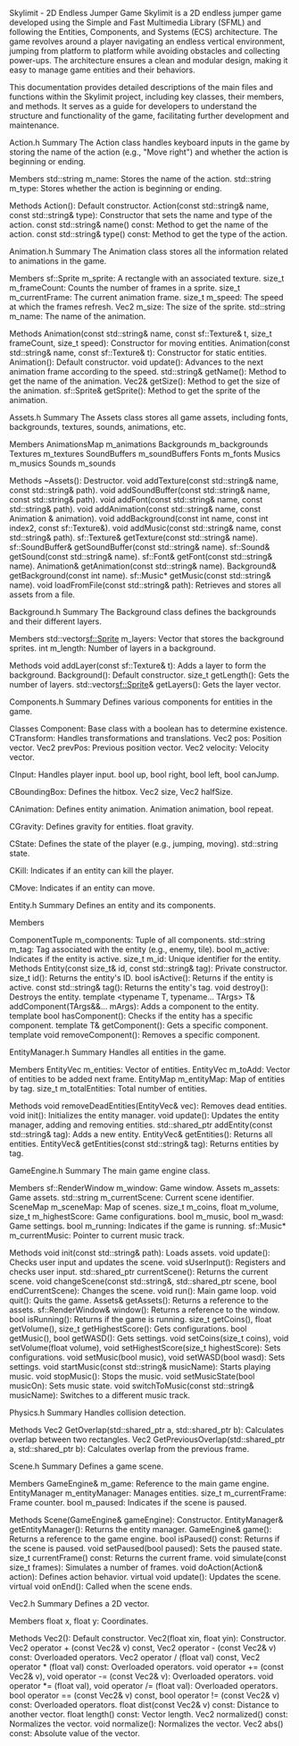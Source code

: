 Skylimit - 2D Endless Jumper Game
Skylimit is a 2D endless jumper game developed using the Simple and Fast Multimedia Library (SFML) and following the Entities, Components, and Systems (ECS) architecture. The game revolves around a player navigating an endless vertical environment, jumping from platform to platform while avoiding obstacles and collecting power-ups. The architecture ensures a clean and modular design, making it easy to manage game entities and their behaviors.

This documentation provides detailed descriptions of the main files and functions within the Skylimit project, including key classes, their members, and methods. It serves as a guide for developers to understand the structure and functionality of the game, facilitating further development and maintenance.

Action.h
Summary
The Action class handles keyboard inputs in the game by storing the name of the action (e.g., "Move right") and whether the action is beginning or ending.

Members
std::string m_name: Stores the name of the action.
std::string m_type: Stores whether the action is beginning or ending.

Methods
Action(): Default constructor.
Action(const std::string& name, const std::string& type): Constructor that sets the name and type of the action.
const std::string& name() const: Method to get the name of the action.
const std::string& type() const: Method to get the type of the action.

Animation.h
Summary
The Animation class stores all the information related to animations in the game.

Members
sf::Sprite m_sprite: A rectangle with an associated texture.
size_t m_frameCount: Counts the number of frames in a sprite.
size_t m_currentFrame: The current animation frame.
size_t m_speed: The speed at which the frames refresh.
Vec2 m_size: The size of the sprite.
std::string m_name: The name of the animation.

Methods
Animation(const std::string& name, const sf::Texture& t, size_t frameCount, size_t speed): Constructor for moving entities.
Animation(const std::string& name, const sf::Texture& t): Constructor for static entities.
Animation(): Default constructor.
void update(): Advances to the next animation frame according to the speed.
std::string& getName(): Method to get the name of the animation.
Vec2& getSize(): Method to get the size of the animation.
sf::Sprite& getSprite(): Method to get the sprite of the animation.

Assets.h
Summary
The Assets class stores all game assets, including fonts, backgrounds, textures, sounds, animations, etc.

Members
AnimationsMap m_animations
Backgrounds m_backgrounds
Textures m_textures
SoundBuffers m_soundBuffers
Fonts m_fonts
Musics m_musics
Sounds m_sounds

Methods
~Assets(): Destructor.
void addTexture(const std::string& name, const std::string& path).
void addSoundBuffer(const std::string& name, const std::string& path).
void addFont(const std::string& name, const std::string& path).
void addAnimation(const std::string& name, const Animation & animation).
void addBackground(const int name, const int index2, const sf::Texture&).
void addMusic(const std::string& name, const std::string& path).
sf::Texture& getTexture(const std::string& name).
sf::SoundBuffer& getSoundBuffer(const std::string& name).
sf::Sound& getSound(const std::string& name).
sf::Font& getFont(const std::string& name).
Animation& getAnimation(const std::string& name).
Background& getBackground(const int name).
sf::Music* getMusic(const std::string& name).
void loadFromFile(const std::string& path): Retrieves and stores all assets from a file.

Background.h
Summary
The Background class defines the backgrounds and their different layers.

Members
std::vector<sf::Sprite> m_layers: Vector that stores the background sprites.
int m_length: Number of layers in a background.

Methods
void addLayer(const sf::Texture& t): Adds a layer to form the background.
Background(): Default constructor.
size_t getLength(): Gets the number of layers.
std::vector<sf::Sprite>& getLayers(): Gets the layer vector.

Components.h
Summary
Defines various components for entities in the game.

Classes
Component: Base class with a boolean has to determine existence.
CTransform: Handles transformations and translations.
Vec2 pos: Position vector.
Vec2 prevPos: Previous position vector.
Vec2 velocity: Velocity vector.

CInput: Handles player input.
bool up, bool right, bool left, bool canJump.

CBoundingBox: Defines the hitbox.
Vec2 size, Vec2 halfSize.

CAnimation: Defines entity animation.
Animation animation, bool repeat.

CGravity: Defines gravity for entities.
float gravity.

CState: Defines the state of the player (e.g., jumping, moving).
std::string state.

CKill: Indicates if an entity can kill the player.

CMove: Indicates if an entity can move.

Entity.h
Summary
Defines an entity and its components.

Members

ComponentTuple m_components: Tuple of all components.
std::string m_tag: Tag associated with the entity (e.g., enemy, tile).
bool m_active: Indicates if the entity is active.
size_t m_id: Unique identifier for the entity.
Methods
Entity(const size_t& id, const std::string& tag): Private constructor.
size_t id(): Returns the entity's ID.
bool isActive(): Returns if the entity is active.
const std::string& tag(): Returns the entity's tag.
void destroy(): Destroys the entity.
template <typename T, typename... TArgs> T& addComponent(TArgs&&... mArgs): Adds a component to the entity.
template <class T> bool hasComponent(): Checks if the entity has a specific component.
template <typename T> T& getComponent(): Gets a specific component.
template <class T> void removeComponent(): Removes a specific component.

EntityManager.h
Summary
Handles all entities in the game.

Members
EntityVec m_entities: Vector of entities.
EntityVec m_toAdd: Vector of entities to be added next frame.
EntityMap m_entityMap: Map of entities by tag.
size_t m_totalEntities: Total number of entities.

Methods
void removeDeadEntities(EntityVec& vec): Removes dead entities.
void init(): Initializes the entity manager.
void update(): Updates the entity manager, adding and removing entities.
std::shared_ptr<Entity> addEntity(const std::string& tag): Adds a new entity.
EntityVec& getEntities(): Returns all entities.
EntityVec& getEntities(const std::string& tag): Returns entities by tag.

GameEngine.h
Summary
The main game engine class.

Members
sf::RenderWindow m_window: Game window.
Assets m_assets: Game assets.
std::string m_currentScene: Current scene identifier.
SceneMap m_sceneMap: Map of scenes.
size_t m_coins, float m_volume, size_t m_highestScore: Game configurations.
bool m_music, bool m_wasd: Game settings.
bool m_running: Indicates if the game is running.
sf::Music* m_currentMusic: Pointer to current music track.

Methods
void init(const std::string& path): Loads assets.
void update(): Checks user input and updates the scene.
void sUserInput(): Registers and checks user input.
std::shared_ptr<Scene> currentScene(): Returns the current scene.
void changeScene(const std::string&, std::shared_ptr<Scene> scene, bool endCurrentScene): Changes the scene.
void run(): Main game loop.
void quit(): Quits the game.
Assets& getAssets(): Returns a reference to the assets.
sf::RenderWindow& window(): Returns a reference to the window.
bool isRunning(): Returns if the game is running.
size_t getCoins(), float getVolume(), size_t getHighestScore(): Gets configurations.
bool getMusic(), bool getWASD(): Gets settings.
void setCoins(size_t coins), void setVolume(float volume), void setHighestScore(size_t highestScore): Sets configurations.
void setMusic(bool music), void setWASD(bool wasd): Sets settings.
void startMusic(const std::string& musicName): Starts playing music.
void stopMusic(): Stops the music.
void setMusicState(bool musicOn): Sets music state.
void switchToMusic(const std::string& musicName): Switches to a different music track.

Physics.h
Summary
Handles collision detection.

Methods
Vec2 GetOverlap(std::shared_ptr<Entity> a, std::shared_ptr<Entity> b): Calculates overlap between two rectangles.
Vec2 GetPreviousOverlap(std::shared_ptr<Entity> a, std::shared_ptr<Entity> b): Calculates overlap from the previous frame.

Scene.h
Summary
Defines a game scene.

Members
GameEngine& m_game: Reference to the main game engine.
EntityManager m_entityManager: Manages entities.
size_t m_currentFrame: Frame counter.
bool m_paused: Indicates if the scene is paused.

Methods
Scene(GameEngine& gameEngine): Constructor.
EntityManager& getEntityManager(): Returns the entity manager.
GameEngine& game(): Returns a reference to the game engine.
bool isPaused() const: Returns if the scene is paused.
void setPaused(bool paused): Sets the paused state.
size_t currentFrame() const: Returns the current frame.
void simulate(const size_t frames): Simulates a number of frames.
void doAction(Action& action): Defines action behavior.
virtual void update(): Updates the scene.
virtual void onEnd(): Called when the scene ends.

Vec2.h
Summary
Defines a 2D vector.

Members
float x, float y: Coordinates.

Methods
Vec2(): Default constructor.
Vec2(float xin, float yin): Constructor.
Vec2 operator + (const Vec2& v) const, Vec2 operator - (const Vec2& v) const: Overloaded operators.
Vec2 operator / (float val) const, Vec2 operator * (float val) const: Overloaded operators.
void operator += (const Vec2& v), void operator -= (const Vec2& v): Overloaded operators.
void operator *= (float val), void operator /= (float val): Overloaded operators.
bool operator == (const Vec2& v) const, bool operator != (const Vec2& v) const: Overloaded operators.
float dist(const Vec2& v) const: Distance to another vector.
float length() const: Vector length.
Vec2 normalized() const: Normalizes the vector.
void normalize(): Normalizes the vector.
Vec2 abs() const: Absolute value of the vector.
